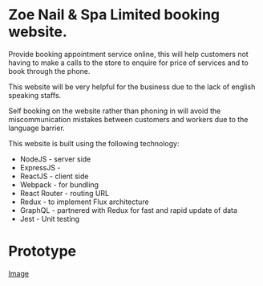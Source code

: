 # Zoe Nail & Spa Limited booking website.

Provide booking appointment service online, this will help customers not having to make a calls to the store to enquire for price of services and to book through the phone.  
 
This website will be very helpful for the business due to the lack of english speaking staffs.  
 
Self booking on the website rather than phoning in will avoid the miscommunication mistakes between customers and workers due to the language barrier.

This website is built using the following technology:
- NodeJS - server side
- ExpressJS - 
- ReactJS - client side
- Webpack - for bundling
- React Router - routing URL
- Redux - to implement Flux architecture
- GraphQL - partnered with Redux for fast and rapid update of data
- Jest - Unit testing

# Prototype
[Image](https://github.com/khongminhtn/project-zoenail/blob/main/images/prototype.png?raw=true)